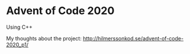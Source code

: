 # Advent of Code 2020

Using C++

My thoughts about the project: http://hilmerssonkod.se/advent-of-code-2020_p1/
